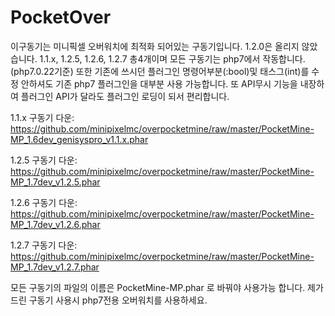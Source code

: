 # PocketOver
이구동기는 미니픽셀 오버워치에 최적화 되어있는 구동기입니다. 1.2.0은 올리지 않았습니다. 1.1.x, 1.2.5, 1.2.6, 1.2.7 총4개이며 모든 구동기는 php7에서 작동합니다. (php7.0.22기준) 또한 기존에 쓰시던 플러그인 명령어부분(:bool)및 태스그(int)를 수정 안하셔도 기존 php7 플러그인을 대부분 사용 가능합니다. 또 API무시 기능을 내장하여 플러그인 API가 달라도 플러그인 로딩이 되서 편리합니다.

1.1.x 구동기 다운: https://github.com/minipixelmc/overpocketmine/raw/master/PocketMine-MP_1.6dev_genisyspro_v1.1.x.phar

1.2.5 구동기 다운: https://github.com/minipixelmc/overpocketmine/raw/master/PocketMine-MP_1.7dev_v1.2.5.phar

1.2.6 구동기 다운: https://github.com/minipixelmc/overpocketmine/raw/master/PocketMine-MP_1.7dev_v1.2.6.phar

1.2.7 구동기 다운: https://github.com/minipixelmc/overpocketmine/raw/master/PocketMine-MP_1.7dev_v1.2.7.phar

모든 구동기의 파일의 이름은 PocketMine-MP.phar 로 바꿔야 사용가능 합니다. 제가드린 구동기 사용시 php7전용 오버워치를 사용하세요.
